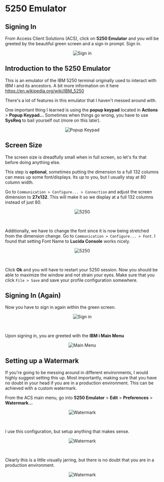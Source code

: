 # 5250 Emulator


## Signing In
From Access Client Solutions (ACS), click on **5250 Emulator** and you will be greeted by the beautiful green screen and a sign in prompt. Sign in.

<figure align="center">
	<img src="./core/ibmi/_assets/signon-01.PNG" alt="Sign in" />
</figure>


## Introduction to the 5250 Emulator

This is an emulator of the IBM 5250 terminal originally used to interact with IBM i and its ancestors. A bit more information on it here https://en.wikipedia.org/wiki/IBM_5250

There's a lot of features in this emulator that I haven't messed around with.

One important thing I learned is using the **popup keypad** located in **Actions** > **Popup Keypad...**
Sometimes when things go wrong, you have to use **SysReq** to bail yourself out (more on this later).
<figure align="center">
	<img src="./core/ibmi/_assets/5250-01.PNG" alt="Popup Keypad" />
</figure>


## Screen Size
The screen size is dreadfully small when in full screen, so let's fix that before doing anything else. 

This step is **optional**, sometimes putting the dimension to a full 132 columns can
mess up some font/displays. Its up to you, but I usually stay at 80 column width.

Go to ```Communication > Configure... > Connection``` and adjust the screen dimension to **27x132**.
This will make it so we display at a full 132 columns instead of just 80.
<figure align="center">
	<img src="./core/ibmi/_assets/5250-03.PNG" alt="5250" />
</figure>

<br>

Additionally, we have to change the font since it is now being stretched from the dimension change.
Go to ```Communication > Configure... > Font```. I found that setting Font Name to **Lucida Console** works nicely.
<figure align="center">
	<img src="./core/ibmi/_assets/5250-04.PNG" alt="5250" />
</figure>

<br>

Click **Ok** and you will have to restart your 5250 session.
Now you should be able to maximize the window and not strain your eyes.
Make sure that you click ```File > Save``` and save your profile configuration somewhere.


## Signing In (Again)
Now you have to sign in again within the green screen.
<figure align="center">
	<img src="./core/ibmi/_assets/signon-02.PNG" alt="Sign in" />
</figure>

<br>

Upon signing in, you are greeted with the **IBM i Main Menu**
<figure align="center">
	<img src="./core/ibmi/_assets/5250-02.PNG" alt="Main Menu" />
</figure>



## Setting up a Watermark
If you're going to be messing around in different environments, I would highly suggest setting this up.
Most importantly, making sure that you have no doubt in your head if you are in a production environment.
This can be achieved with a custom watermark.


From the ACS main menu, go into **5250 Emulator** > **Edit** > **Preferences** > **Watermark...**
<figure align="center">
	<img src="./core/ibmi/_assets/5250-05.png" alt="Watermark" />
</figure>
<br>


I use this configuration, but setup anything that makes sense.

<figure align="center">
	<img src="./core/ibmi/_assets/5250-06.png" alt="Watermark" />
</figure>
<br>


Clearly this is a little visually jarring, but there is no doubt that you are in a production environment.
<figure align="center">
	<img src="./core/ibmi/_assets/5250-07.png" alt="Watermark" />
</figure>
<br>
